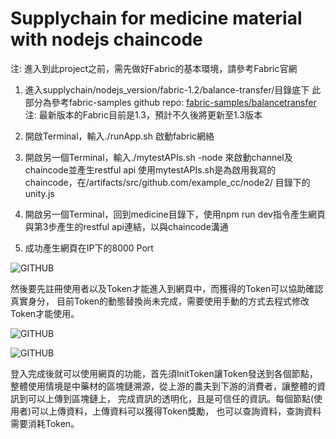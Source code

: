 # Supplychain for medicine material with nodejs chaincode

注: 進入到此project之前，需先做好Fabric的基本環境，請參考Fabric官網

1. 進入supplychain/nodejs_version/fabric-1.2/balance-transfer/目錄底下
此部分為參考fabric-samples github repo:
[fabric-samples/balancetransfer](https://github.com/hyperledger/fabric-samples/tree/release-1.2/balance-transfer)
注: 最新版本的Fabric目前是1.3，預計不久後將更新至1.3版本

2. 開啟Terminal，輸入./runApp.sh 啟動fabric網絡

3. 開啟另一個Terminal，輸入./mytestAPIs.sh -node 來啟動channel及chaincode並產生restful api
使用mytestAPIs.sh是為啟用我寫的chaincode，在/artifacts/src/github.com/example_cc/node2/ 目錄下的unity.js

4. 開啟另一個Terminal，回到medicine目錄下，使用npm run dev指令產生網頁與第3步產生的restful api連結，以與chaincode溝通

5. 成功產生網頁在IP下的8000 Port

![GITHUB](https://github.com/a037580238/supplychain/edit/master/nodejs_version/home.PNG "Home")

然後要先註冊使用者以及Token才能進入到網頁中，而獲得的Token可以協助確認真實身分，
目前Token的動態替換尚未完成，需要使用手動的方式去程式修改Token才能使用。

![GITHUB](https://github.com/a037580238/supplychain/edit/master/nodejs_version/registerToken.PNG "registerToken")

![GITHUB](https://github.com/a037580238/supplychain/edit/master/nodejs_version/registerUser.PNG "registerUser")

登入完成後就可以使用網頁的功能，首先須InitToken讓Token發送到各個節點，
整體使用情境是中藥材的區塊鏈溯源，從上游的農夫到下游的消費者，讓整體的資訊到可以上傳到區塊鏈上，
完成資訊的透明化，且是可信任的資訊。每個節點(使用者)可以上傳資料，上傳資料可以獲得Token獎勵，
也可以查詢資料，查詢資料需要消耗Token。

